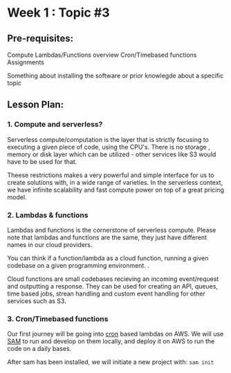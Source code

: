 # Week 1 : Topic #3

## Pre-requisites:

Compute
Lambdas/Functions overview
Cron/Timebased functions
Assignments

Something about installing the software or prior knowlegde about a specific topic

## Lesson Plan:

### 1. Compute and serverless?

Serverless compute/computation is the layer that is strictly focusing to executing a given piece of code, using the CPU's. There is no storage , memory or disk layer which can be utilized - other services like S3 would have to be used for that.

Theese restrictions makes a very powerful and simple interface for us to create solutions with, in a wide range of varieties. In the serverless context, we have infinite scalability and fast compute power on top of a great pricing model.

### 2. Lambdas & functions

Lambdas and functions is the cornerstone of serverless compute. Please note that lambdas and functions are the same, they just have different names in our cloud providers.

You can think if a function/lambda as a cloud function, running a given codebase on a given programming environment. .

Cloud functions are small codebases recieving an incoming event/request and outputting a response. They can be used for creating an API, queues, time based jobs, strean handling and custom event handling for other services such as S3.

### 3. Cron/Timebased functions

Our first journey will be going into [cron](https://en.wikipedia.org/wiki/Cron) based lambdas on AWS. We will use [SAM](https://docs.aws.amazon.com/serverless-application-model/latest/developerguide/serverless-sam-cli-install.html) to run and develop on them locally, and deploy it on AWS to run the code on a daily bases.

After sam has been installed, we will initiate a new project with:
`sam init`
